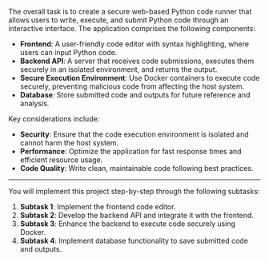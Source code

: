 The overall task is to create a secure web-based Python code runner that allows users to write, execute, and submit Python code through an interactive interface. The application comprises the following components:

- **Frontend**: A user-friendly code editor with syntax highlighting, where users can input Python code.
- **Backend API**: A server that receives code submissions, executes them securely in an isolated environment, and returns the output.
- **Secure Execution Environment**: Use Docker containers to execute code securely, preventing malicious code from affecting the host system.
- **Database**: Store submitted code and outputs for future reference and analysis.

Key considerations include:

- **Security**: Ensure that the code execution environment is isolated and cannot harm the host system.
- **Performance**: Optimize the application for fast response times and efficient resource usage.
- **Code Quality**: Write clean, maintainable code following best practices.

---

You will implement this project step-by-step through the following subtasks:

1. **Subtask 1**: Implement the frontend code editor.
2. **Subtask 2**: Develop the backend API and integrate it with the frontend.
3. **Subtask 3**: Enhance the backend to execute code securely using Docker.
4. **Subtask 4**: Implement database functionality to save submitted code and outputs.

